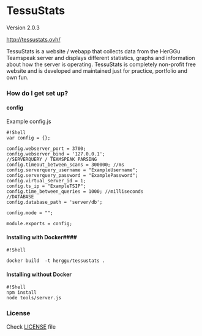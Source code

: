 # TessuStats #

Version 2.0.3

http://tessustats.ovh/

TessuStats is a website / webapp that collects data from the HerGGu Teamspeak server and displays different statistics, graphs and information about how the server is operating. TessuStats is completely non-profit free website and is developed and maintained just for practice, portfolio and own fun.

### How do I get set up? ###

#### config ####

Example config.js
```
#!Shell
var config = {};

config.webserver_port = 3700;
config.webserver_bind = '127.0.0.1';
//SERVERQUERY / TEAMSPEAK PARSING
config.timeout_between_scans = 300000; //ms
config.serverquery_username = "ExampleUsername";
config.serverquery_password = "ExamplePassword"; 
config.virtual_server_id = 1;
config.ts_ip = "ExampleTSIP";
config.time_between_queries = 1000; //milliseconds
//DATABASE
config.database_path = 'server/db';

config.mode = "";

module.exports = config;

```
#### Installing with Docker####

```
#!Shell

docker build  -t herggu/tessustats . 
```

#### Installing without Docker ####

```
#!Shell
npm install
node tools/server.js

```

### License ###

Check [LICENSE](https://bitbucket.org/Arap/tessustat/src/171e388e1d49622d3968b8ddc4bfede3a502c65a/LICENSE.txt?fileviewer=file-view-default) file